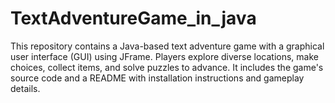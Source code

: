 # TextAdventureGame_in_java
This repository contains a Java-based text adventure game with a graphical user interface (GUI) using JFrame. Players explore diverse locations, make choices, collect items, and solve puzzles to advance. It includes the game's source code and a README with installation instructions and gameplay details.
